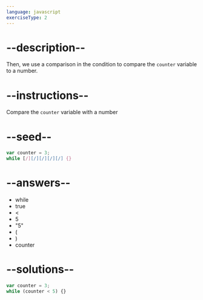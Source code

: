 ```yaml
---
language: javascript
exerciseType: 2
---
```


# --description--

Then, we use a comparison in the condition to compare the `counter` variable to a number.

# --instructions--

Compare the `counter` variable with a number

# --seed--

```javascript
var counter = 3;
while [/][/][/][/][/] {}
```

# --answers--

- while
- true
-  < 
- 5
- "5"
- (
- )
- counter

# --solutions--

```javascript
var counter = 3;
while (counter < 5) {}
```
